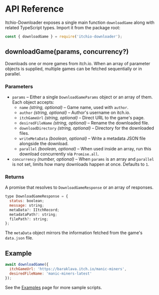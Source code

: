 # API Reference

Itchio-Downloader exposes a single main function `downloadGame` along with related TypeScript types. Import it from the package root:

```javascript
const { downloadGame } = require('itchio-downloader');
```

## downloadGame(params, concurrency?)

Downloads one or more games from itch.io. When an array of parameter objects is supplied, multiple games can be fetched sequentially or in parallel.

### Parameters

- `params` – Either a single `DownloadGameParams` object or an array of them. Each object accepts:
  - `name` *(string, optional)* – Game name, used with `author`.
  - `author` *(string, optional)* – Author's username on itch.io.
  - `itchGameUrl` *(string, optional)* – Direct URL to the game's page.
  - `desiredFileName` *(string, optional)* – Rename the downloaded file.
  - `downloadDirectory` *(string, optional)* – Directory for the downloaded files.
  - `writeMetaData` *(boolean, optional)* – Write a metadata JSON file alongside the download.
  - `parallel` *(boolean, optional)* – When used inside an array, run this download concurrently via `Promise.all`.
- `concurrency` *(number, optional)* – When `params` is an array and `parallel` is not set, limits how many downloads happen at once. Defaults to `1`.

### Returns

A promise that resolves to `DownloadGameResponse` or an array of responses.

```javascript
type DownloadGameResponse = {
  status: boolean;
  message: string;
  metaData?: IItchRecord;
  metadataPath?: string;
  filePath?: string;
};
```

The `metaData` object mirrors the information fetched from the game's `data.json` file.

## Example

```javascript
await downloadGame({
  itchGameUrl: 'https://baraklava.itch.io/manic-miners',
  desiredFileName: 'manic-miners-latest'
});
```

See the [Examples](Examples.md) page for more sample scripts.
